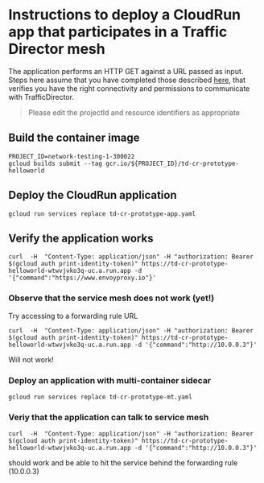 # Instructions to deploy a CloudRun app that participates in a Traffic Director mesh
The application performs an HTTP GET against a URL passed as input. Steps here assume that you have completed those described [here](https://github.com/gangulyarijit/cloud-run-traffic-director/edit/main/image-mt/helloworld-sidecar/README.md), that verifies you have the right connectivity and permissions to communicate with TrafficDirector.  

> Please edit the projectId and resource identifiers as appropriate

## Build the container image

```shell
PROJECT_ID=network-testing-1-300022
gcloud builds submit --tag gcr.io/${PROJECT_ID}/td-cr-prototype-helloworld
```

## Deploy the CloudRun application

```shell
gcloud run services replace td-cr-prototype-app.yaml
```

## Verify the application works

```shell
curl  -H  "Content-Type: application/json" -H "authorization: Bearer $(gcloud auth print-identity-token)" https://td-cr-prototype-helloworld-wtwvjvko3q-uc.a.run.app -d '{"command":"https://www.envoyproxy.io"}'
```

### Observe that the service mesh does not work (yet!)
Try accessing to a forwarding rule URL 

```shell
curl  -H  "Content-Type: application/json" -H "authorization: Bearer $(gcloud auth print-identity-token)" https://td-cr-prototype-helloworld-wtwvjvko3q-uc.a.run.app -d '{"command":"http://10.0.0.3"}'
```

Will not work!

### Deploy an application with multi-container sidecar

```shell
gcloud run services replace td-cr-prototype-mt.yaml
```

### Veriy that the application can talk to service mesh

```shell
curl  -H  "Content-Type: application/json" -H "authorization: Bearer $(gcloud auth print-identity-token)" https://td-cr-prototype-helloworld-wtwvjvko3q-uc.a.run.app -d '{"command":"http://10.0.0.3"}'
```

should work and be able to hit the service behind the forwarding rule (10.0.0.3)

